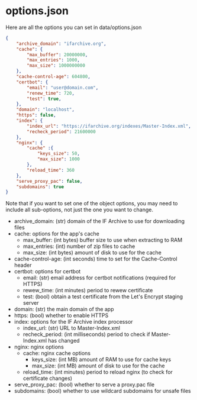 options.json
============

Here are all the options you can set in data/options.json

```json
{
    "archive_domain": "ifarchive.org",
    "cache": {
        "max_buffer": 20000000,
        "max_entries": 1000,
        "max_size": 1000000000
    },
    "cache-control-age": 604800,
    "certbot": {
        "email": "user@domain.com",
        "renew_time": 720,
        "test": true,
    },
    "domain": "localhost",
    "https": false,
    "index": {
        "index_url": "https://ifarchive.org/indexes/Master-Index.xml",
        "recheck_period": 21600000
    },
    "nginx": {
        "cache" :{
            "keys_size": 50,
            "max_size": 1000
        },
        "reload_time": 360
    },
    "serve_proxy_pac": false,
    "subdomains": true
}
```

Note that if you want to set one of the object options, you may need to include all sub-options, not just the one you want to change.

- archive_domain: (str) domain of the IF Archive to use for downloading files
- cache: options for the app's cache
  - max_buffer: (int bytes) buffer size to use when extracting to RAM
  - max_entries: (int) number of zip files to cache
  - max_size: (int bytes) amount of disk to use for the cache
- cache-control-age: (int seconds) time to set for the Cache-Control header
- certbot: options for certbot
  - email: (str) email address for certbot notifications (required for HTTPS)
  - rewew_time: (int minutes) period to rewew certificate
  - test: (bool) obtain a test certificate from the Let's Encrypt staging server
- domain: (str) the main domain of the app
- https: (bool) whether to enable HTTPS
- index: options for the IF Archive index processor
  - index_url: (str) URL to Master-Index.xml
  - recheck_period: (int milliseconds) period to check if Master-Index.xml has changed
- nginx: nginx options
  - cache: nginx cache options
    - keys_size: (int MB) amount of RAM to use for cache keys
    - max_size: (int MB) amount of disk to use for the cache
  - reload_time: (int minutes) period to reload nginx (to check for certificate changes)
- serve_proxy_pac: (bool) whether to serve a proxy.pac file
- subdomains: (bool) whether to use wildcard subdomains for unsafe files